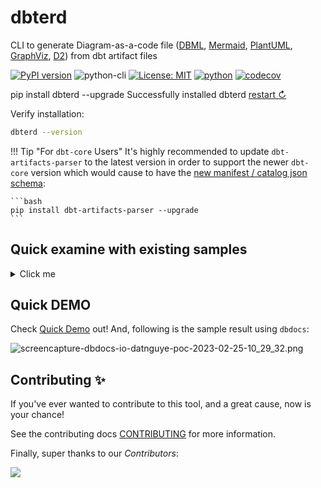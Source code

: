 # dbterd

CLI to generate Diagram-as-a-code file ([DBML](https://dbdiagram.io/d), [Mermaid](https://mermaid-js.github.io/mermaid-live-editor/), [PlantUML](https://plantuml.com/ie-diagram), [GraphViz](https://graphviz.org/), [D2](https://d2lang.com/)) from dbt artifact files

[![PyPI version](https://badge.fury.io/py/dbterd.svg)](https://pypi.org/project/dbterd/)
![python-cli](https://img.shields.io/badge/CLI-Python-FFCE3E?labelColor=14354C&logo=python&logoColor=white)
[![License: MIT](https://img.shields.io/badge/License-MIT-yellow.svg)](https://opensource.org/licenses/MIT)
[![python](https://img.shields.io/badge/Python-3.9|3.10|3.11-3776AB.svg?style=flat&logo=python&logoColor=white)](https://www.python.org)
[![codecov](https://codecov.io/gh/datnguye/dbterd/branch/main/graph/badge.svg?token=N7DMQBLH4P)](https://codecov.io/gh/datnguye/dbterd)

<div class="termynal" data-termynal data-ty-typeDelay="40" data-ty-lineDelay="700">
    <span data-ty="input">pip install dbterd --upgrade</span>
    <span data-ty="progress"></span>
    <span data-ty>Successfully installed dbterd</span>
    <a href="#" data-terminal-control="">restart ↻</a>
</div>

Verify installation:

```bash
dbterd --version
```

!!! Tip "For `dbt-core` Users"
    It's highly recommended to update `dbt-artifacts-parser` to the latest version
    in order to support the newer `dbt-core` version which would cause to have
    the [new manifest / catalog json schema](https://schemas.getdbt.com/):

    ```bash
    pip install dbt-artifacts-parser --upgrade
    ```

## Quick examine with existing samples

<details>
  <summary>Click me</summary>

  ```bash
  # select all models in dbt_resto
  dbterd run -ad samples/dbtresto
  # select all models in dbt_resto, Select multiple dbt resources
  dbterd run -ad samples/dbtresto -rt model -rt source
  # select only models in dbt_resto excluding staging
  dbterd run -ad samples/dbtresto -s model.dbt_resto -ns model.dbt_resto.staging
  # select only models in schema name mart excluding staging
  dbterd run -ad samples/dbtresto -s schema:mart -ns model.dbt_resto.staging
  # select only models in schema full name dbt.mart excluding staging
  dbterd run -ad samples/dbtresto -s schema:dbt.mart -ns model.dbt_resto.staging

  # other samples
  dbterd run -ad samples/fivetranlog
  dbterd run -ad samples/fivetranlog -rt model -rt source

  dbterd run -ad samples/facebookad
  dbterd run -ad samples/facebookad -rt model -rt source

  dbterd run -ad samples/shopify -s wildcard:*shopify.shopify__*
  dbterd run -ad samples/shopify -rt model -rt source

  dbterd run -ad samples/dbt-constraints -a "test_relationship:(name:foreign_key|c_from:fk_column_name|c_to:pk_column_name)"

  # your own sample without commiting to repo
  dbterd run -ad samples/local -rt model -rt source
  ```

</details>

## Quick DEMO

Check [Quick Demo](https://dbterd.datnguyen.de/latest/nav/guide/targets/generate-dbml.html) out! And, following is the sample result using `dbdocs`:

![screencapture-dbdocs-io-datnguye-poc-2023-02-25-10_29_32.png](https://raw.githubusercontent.com/datnguye/dbterd/main/assets/images/screencapture-dbdocs-io-datnguye-poc-2023-02-25-10_29_32.png)

## Contributing ✨

If you've ever wanted to contribute to this tool, and a great cause, now is your chance!

See the contributing docs [CONTRIBUTING](https://dbterd.datnguyen.de/latest/nav/development/contributing-guide.html) for more information.

Finally, super thanks to our *Contributors*:

<a href="https://github.com/datnguye/dbterd/graphs/contributors">
  <img src="https://contrib.rocks/image?repo=datnguye/dbterd" />
</a>

